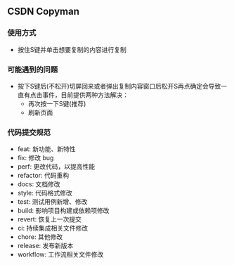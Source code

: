 ## CSDN Copyman

### 使用方式
- 按住S键并单击想要复制的内容进行复制

### 可能遇到的问题
- 按下S键后(不松开)切屏回来或者弹出复制内容窗口后松开S再点确定会导致一直有点击事件，目前提供两种方法解决：
  - 再次按一下S键(推荐)
  - 刷新页面

### 代码提交规范
- feat: 新功能、新特性
- fix: 修改 bug
- perf: 更改代码，以提高性能
- refactor: 代码重构
- docs: 文档修改
- style: 代码格式修改
- test: 测试用例新增、修改
- build: 影响项目构建或依赖项修改
- revert: 恢复上一次提交
- ci: 持续集成相关文件修改
- chore: 其他修改
- release: 发布新版本
- workflow: 工作流相关文件修改
